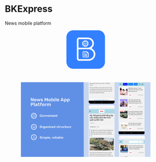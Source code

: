 # BKExpress
News mobile platform
<p align="center">
  <img src="images/AppIcon.png" alt="App Icon" width="120">
</p>


<h1 align="center"News Mobile App</h1>

<p align="center">
  <img src="images/AboutApp.jpg" alt="Feature Graphic" width="80%">
</p>
